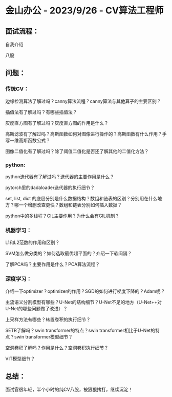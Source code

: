 # 金山办公 - 2023/9/26 - CV算法工程师

## 面试流程：

自我介绍

八股

## 问题：

### 传统CV：

边缘检测算法了解过吗？canny算法流程？canny算法与其他算子的主要区别？

插值法有了解过吗？有哪些插值法？

灰度直方图有了解过吗？灰度直方图的作用是什么？

高斯滤波有了解过吗？高斯函数如何对图像进行操作的？高斯函数有什么作用？手写一维高斯函数公式？

图像二值化有了解过吗？除了阈值二值化是否还了解其他的二值化方法？

### python:

python迭代器有了解过吗？迭代器的主要作用是什么？

pytorch里的dadaloader迭代器的执行细节？

set, list, dict 的底层分别是什么数据结构？数组和链表的区别？分别用在什么地方？哪一个增删改查更快？数组和链表分别如何插入数据？

python中的多线程？GIL主要作用？为什么会有GIL机制？

### 机器学习：

L1和L2范数的作用和区别？

SVM怎么做分类的？如何选取最优超平面的？介绍一下软间隔？

了解PCA吗？主要作用是什么？PCA算法流程？

### 深度学习：

介绍一下optimizer？optimizer的作用？SGD的如何进行梯度下降的？Adam呢？

主流语义分割模型有哪些？U-Net的结构细节？U-Net不足的地方（U-Net++对U-Net的哪些问题做了改进）？

上采样方法有哪些？转置卷积的执行细节？

SETR了解吗？swin transformer的特点？swin transformer相比于U-Net的特点？swin transformer模型细节？

空洞卷积了解吗？作用是什么？空洞卷积执行细节？

VIT模型细节？

## 总结：

面试官很年轻，半个小时的纯CV八股，被狠狠拷打，继续沉淀！

